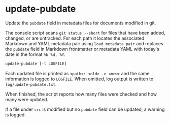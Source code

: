 # update-pubdate

Update the `pubdate` field in metadata files for documents modified in git.

The console script scans `git status --short` for files that have been added,
changed, or are untracked. For each path it locates the associated Markdown and YAML
metadata pair using `load_metadata_pair` and replaces the `pubdate` field in
Markdown frontmatter or metadata YAML with today's date in the format `%b %d, %Y`.

```bash
update-pubdate [-l LOGFILE]
```

Each updated file is printed as `<path>: <old> -> <new>` and the same information
is logged to `LOGFILE`. When omitted, log output is written to
`log/update-pubdate.txt`.

When finished, the script reports how many files were checked and how many were
updated.

If a file under `src` is modified but no `pubdate` field can be updated, a
warning is logged.
